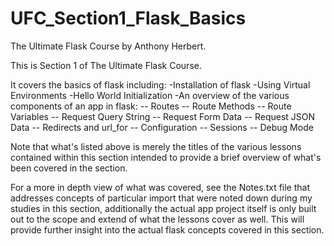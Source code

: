 # UFC_Section1_Flask_Basics

The Ultimate Flask Course by Anthony Herbert.

This is Section 1 of The Ultimate Flask Course.

It covers the basics of flask including:
-Installation of flask
-Using Virtual Environments
-Hello World Initialization
-An overview of the various components of an app in flask:
-- Routes
-- Route Methods
-- Route Variables
-- Request Query String
-- Request Form Data
-- Request JSON Data
-- Redirects and url_for
-- Configuration
-- Sessions
-- Debug Mode

Note that what's listed above is merely the titles of the various lessons contained within this section intended to provide a brief overview of what's been covered in the section.

For a more in depth view of what was covered, see the Notes.txt file that addresses concepts of particular import that were noted down during my studies in this section, additionally the actual app project itself is only built out to the scope and extend of what the lessons cover as well. This will provide further insight into the actual flask concepts covered in this section.